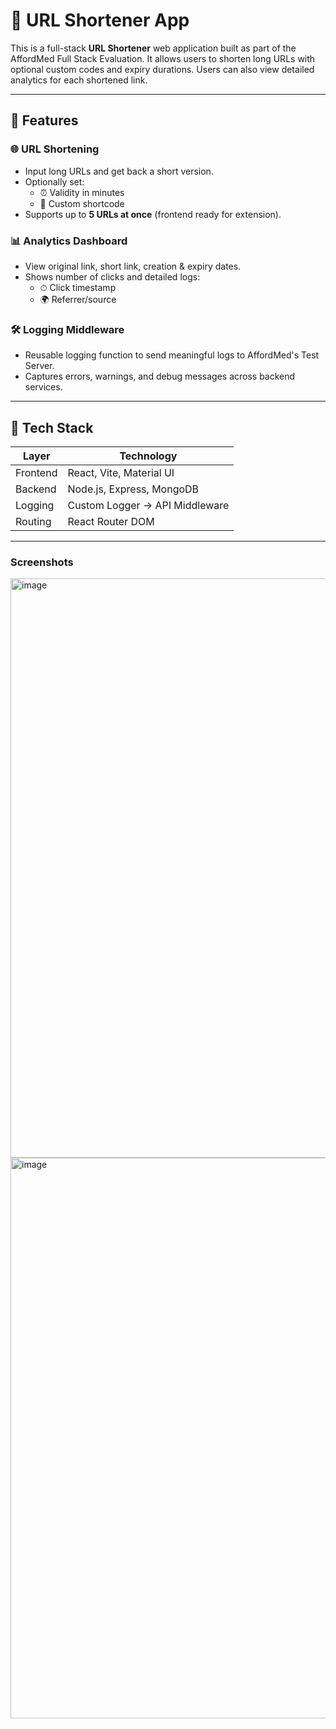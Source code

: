 # 🔗 URL Shortener App

This is a full-stack **URL Shortener** web application built as part of the AffordMed Full Stack Evaluation. It allows users to shorten long URLs with optional custom codes and expiry durations. Users can also view detailed analytics for each shortened link.

---

## 🚀 Features

### 🌐 URL Shortening
- Input long URLs and get back a short version.
- Optionally set:
  - ⏰ Validity in minutes
  - 🧾 Custom shortcode
- Supports up to **5 URLs at once** (frontend ready for extension).

### 📊 Analytics Dashboard
- View original link, short link, creation & expiry dates.
- Shows number of clicks and detailed logs:
  - ⏱ Click timestamp
  - 🌍 Referrer/source

### 🛠 Logging Middleware
- Reusable logging function to send meaningful logs to AffordMed's Test Server.
- Captures errors, warnings, and debug messages across backend services.

---

## 🧱 Tech Stack

| Layer     | Technology                     |
|-----------|--------------------------------|
| Frontend  | React, Vite, Material UI       |
| Backend   | Node.js, Express, MongoDB      |
| Logging   | Custom Logger → API Middleware |
| Routing   | React Router DOM               |

---
### Screenshots
<img width="1902" height="927" alt="image" src="https://github.com/user-attachments/assets/15325b4d-0a22-48ac-a2ef-db7a1d23ca6d" />
<img width="1896" height="897" alt="image" src="https://github.com/user-attachments/assets/eedc6554-e913-465d-8ee1-0489499e506b" />


